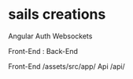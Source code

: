 # sails creations #

Angular
Auth
Websockets


Front-End : Back-End


Front-End
	/assets/src/app/
Api
	/api/